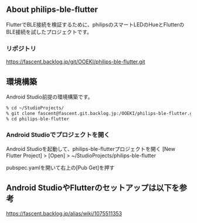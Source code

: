 
## About philips-ble-flutter

FlutterでBLE接続を検証するために、philipsのスマートLEDのHueとFlutterのBLE接続を試したプロジェクトです。

### リポジトリ

https://fascent.backlog.jp/git/OOEKI/philips-ble-flutter.git

## 環境構築
Android Studio前提の環境構築です。

```sh
% cd ~/StudioProjects/
% git clone fascent@fascent.git.backlog.jp:/OOEKI/philips-ble-flutter.git
% cd philips-ble-flutter
```

### Android Studioでプロジェクトを開く

Android Studioを起動して、philips-ble-flutterプロジェクトを開く
[New Flutter Project] > [Open] > ~/StudioProjects/philips-ble-flutter

pubspec.yamlを開いて右上の[Pub Get]を押す


## Android StudioやFlutterのセットアップは以下を参考

https://fascent.backlog.jp/alias/wiki/1075511353
